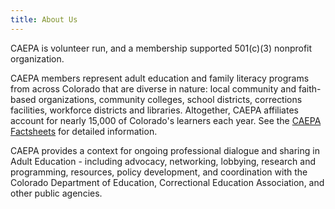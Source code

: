 ```yaml
---
title: About Us
---
```

CAEPA is volunteer run, and a membership supported 501(c)(3) nonprofit organization.

CAEPA members represent adult education and family literacy programs from across Colorado that are diverse in nature: local community and faith-based organizations, community colleges, school districts, corrections facilities, workforce districts and libraries. Altogether, CAEPA affiliates account for nearly 15,000 of Colorado's learners each year. See the [CAEPA Factsheets](/factsheets) for detailed information.

CAEPA provides a context for ongoing professional dialogue and sharing in Adult Education - including advocacy, networking, lobbying, research and programming, resources, policy development, and coordination with the Colorado Department of Education, Correctional Education Association, and other public agencies.
